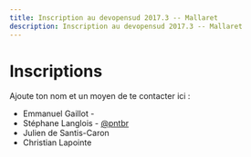 ```yaml
---
title: Inscription au devopensud 2017.3 -- Mallaret
description: Inscription au devopensud 2017.3 -- Mallaret
---
```


# Inscriptions

Ajoute ton nom et un moyen de te contacter ici :
- Emmanuel Gaillot - 
- Stéphane Langlois - [@pntbr](https://mamot.fr/@pntbr)
- Julien de Santis-Caron
- Christian Lapointe
